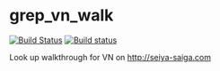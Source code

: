 # grep_vn_walk

[![Build Status](https://travis-ci.org/DoumanAsh/grep_vn_walk.svg?branch=master)](https://travis-ci.org/DoumanAsh/grep_vn_walk)
[![Build status](https://ci.appveyor.com/api/projects/status/qt8yr2t0s74p99np/branch/master?svg=true)](https://ci.appveyor.com/project/DoumanAsh/grep-vn-walk/branch/master)


Look up walkthrough for VN on http://seiya-saiga.com

